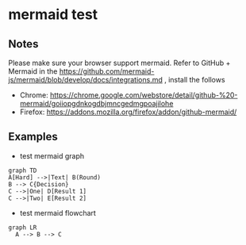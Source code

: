 # mermaid test
## Notes
Please make sure your browser support mermaid. Refer to GitHub + Mermaid in the https://github.com/mermaid-js/mermaid/blob/develop/docs/integrations.md , install the follows
- Chrome:  https://chrome.google.com/webstore/detail/github-%20-mermaid/goiiopgdnkogdbjmncgedmgpoajilohe
- Firefox: https://addons.mozilla.org/firefox/addon/github-mermaid/

## Examples
- test mermaid graph
```mermaid
graph TD
A[Hard] -->|Text| B(Round)
B --> C{Decision}
C -->|One| D[Result 1]
C -->|Two| E[Result 2]
```
- test mermaid flowchart
```mermaid
graph LR
  A --> B --> C
```
